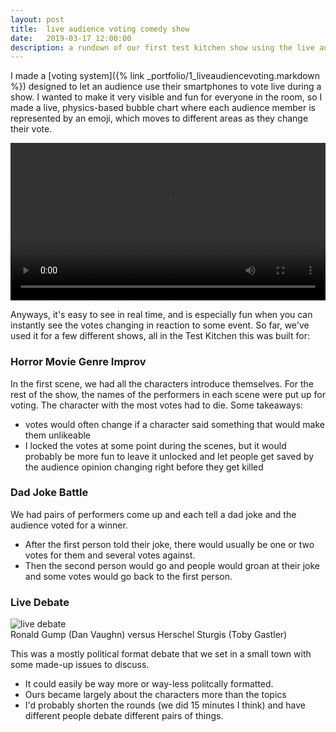 ```yaml
---
layout: post
title:  live audience voting comedy show
date:   2019-03-17 12:00:00
description: a rundown of our first test kitchen show using the live audience voting system
---
```

I made a [voting system]({% link _portfolio/1_liveaudiencevoting.markdown %}) designed to let an audience use their smartphones to vote live during a show. I wanted to make it very visible and fun for everyone in the room, so I made a live, physics-based bubble chart where each audience member is represented by an emoji, which moves to different areas as they change their vote.

<video width="100%" controls autoplay>
<source src="{{ site.baseurl }}/img/2019/voting/voting-demo.mp4" type="video/mp4">
</video>

Anyways, it's easy to see in real time, and is especially fun when you can instantly see the votes changing in reaction to some event. So far, we've used it for a few different shows, all in the Test Kitchen this was built for:

### Horror Movie Genre Improv
In the first scene, we had all the characters introduce themselves. For the rest of the show, the names of the performers in each scene were put up for voting. The character with the most votes had to die. Some takeaways:
* votes would often change if a character said something that would make them unlikeable
* I locked the votes at some point during the scenes, but it would probably be more fun to leave it unlocked and let people get saved by the audience opinion changing right before they get killed

### Dad Joke Battle
We had pairs of performers come up and each tell a dad joke and the audience voted for a winner.
* After the first person told their joke, there would usually be one or two votes for them and several votes against.
* Then the second person would go and people would groan at their joke and some votes would go back to the first person.

### Live Debate
<img class="col three" src="{{ site.baseurl }}/img/2019/voting/voting.jpg" alt="live debate"/>
<div class="col three caption">
	Ronald Gump (Dan Vaughn) versus Herschel Sturgis (Toby Gastler)
</div>

This was a mostly political format debate that we set in a small town with some made-up issues to discuss.
* It could easily be way more or way-less politcally formatted.
* Ours became largely about the characters more than the topics
* I'd probably shorten the rounds (we did 15 minutes I think) and have different people debate different pairs of things.